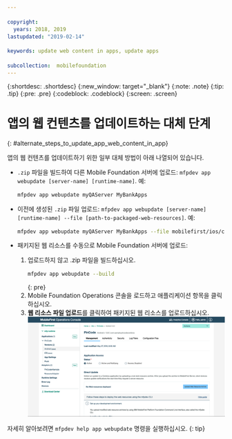 ```yaml
---

copyright:
  years: 2018, 2019
lastupdated: "2019-02-14"

keywords: update web content in apps, update apps

subcollection:  mobilefoundation
---
```


{:shortdesc: .shortdesc}
{:new_window: target="_blank"}
{:note: .note}
{:tip: .tip}
{:pre: .pre}
{:codeblock: .codeblock}
{:screen: .screen}

# 앱의 웹 컨텐츠를 업데이트하는 대체 단계
{: #alternate_steps_to_update_app_web_content_in_app}

앱의 웹 컨텐츠를 업데이트하기 위한 일부 대체 방법이 아래 나열되어 있습니다.

* `.zip` 파일을 빌드하여 다른 Mobile Foundation 서버에 업로드: `mfpdev app webupdate [server-name] [runtime-name]`.
  예:
  ```bash
  mfpdev app webupdate myQAServer MyBankApps
  ```

* 이전에 생성된 `.zip` 파일 업로드: `mfpdev app webupdate [server-name] [runtime-name] --file [path-to-packaged-web-resources]`.
  예:
  ```bash
  mfpdev app webupdate myQAServer MyBankApps --file mobilefirst/ios/com.mfp.myBankApp-1.0.1.zip
  ```

* 패키지된 웹 리소스를 수동으로 Mobile Foundation 서버에 업로드:
  1. 업로드하지 않고 .zip 파일을 빌드하십시오.
      ```bash
      mfpdev app webupdate --build
      ```
      {: pre}
  2. Mobile Foundation Operations 콘솔을 로드하고 애플리케이션 항목을 클릭하십시오.
  3. **웹 리소스 파일 업로드**를 클릭하여 패키지된 웹 리소스를 업로드하십시오.    
      ![콘솔에서 직접 업데이트 .zip 파일 업로드](images/upload-direct-update-package.png)

자세히 알아보려면 `mfpdev help app webupdate` 명령을 실행하십시오.
{: tip}
